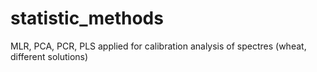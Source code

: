 # statistic_methods
MLR, PCA, PCR, PLS applied for calibration analysis of spectres (wheat, different solutions)
